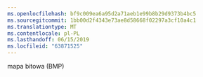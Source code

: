 ```yaml
---
ms.openlocfilehash: bf9c009ea6a95d2a71aeb1e99b8b29d9373b4bc5
ms.sourcegitcommit: 1bb00d2f4343e73ae8d58668f02297a3cf10a4c1
ms.translationtype: MT
ms.contentlocale: pl-PL
ms.lasthandoff: 06/15/2019
ms.locfileid: "63871525"
---
```

mapa bitowa (BMP)